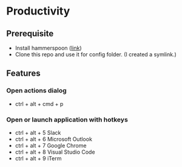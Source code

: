 # Productivity

## Prerequisite
+ Install hammerspoon ([link](https://www.hammerspoon.org/))
+ Clone this repo and use it for config folder. (I created a symlink.)

## Features

### Open actions dialog
+ ctrl + alt + cmd + p

### Open or launch application with hotkeys
+ ctrl + alt + 5 Slack
+ ctrl + alt + 6 Microsoft Outlook
+ ctrl + alt + 7 Google Chrome
+ ctrl + alt + 8 Visual Studio Code
+ ctrl + alt + 9 iTerm
